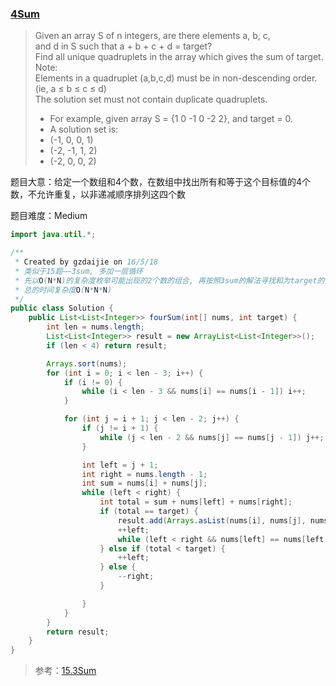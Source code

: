 ### [4Sum](https://leetcode.com/problems/4sum/)

> Given an array S of n integers, are there elements a, b, c,  <br/>
> and d in S such that a + b + c + d = target? <br/>
> Find all unique quadruplets in the array which gives the sum of target.<br/>
> Note:<br/>
> Elements in a quadruplet (a,b,c,d) must be in non-descending order. (ie, a ≤ b ≤ c ≤ d)<br/>
> The solution set must not contain duplicate quadruplets.<br/>
> * For example, given array S = {1 0 -1 0 -2 2}, and target = 0.<br/>
> * A solution set is:<br/>
> * (-1,  0, 0, 1)<br/>
> * (-2, -1, 1, 2)<br/>
> * (-2,  0, 0, 2)

题目大意：给定一个数组和4个数，在数组中找出所有和等于这个目标值的4个数，不允许重复，以非递减顺序排列这四个数

题目难度：Medium

```java
import java.util.*;

/**
 * Created by gzdaijie on 16/5/18
 * 类似于15题——3sum, 多加一层循环
 * 先以O(N*N)的复杂度枚举可能出现的2个数的组合, 再按照3sum的解法寻找和为target的另外2个数
 * 总的时间复杂度O(N*N*N)
 */
public class Solution {
    public List<List<Integer>> fourSum(int[] nums, int target) {
        int len = nums.length;
        List<List<Integer>> result = new ArrayList<List<Integer>>();
        if (len < 4) return result;

        Arrays.sort(nums);
        for (int i = 0; i < len - 3; i++) {
            if (i != 0) {
                while (i < len - 3 && nums[i] == nums[i - 1]) i++;
            }

            for (int j = i + 1; j < len - 2; j++) {
                if (j != i + 1) {
                    while (j < len - 2 && nums[j] == nums[j - 1]) j++;
                }

                int left = j + 1;
                int right = nums.length - 1;
                int sum = nums[i] + nums[j];
                while (left < right) {
                    int total = sum + nums[left] + nums[right];
                    if (total == target) {
                        result.add(Arrays.asList(nums[i], nums[j], nums[left], nums[right]));
                        ++left;
                        while (left < right && nums[left] == nums[left - 1]) ++left;
                    } else if (total < target) {
                        ++left;
                    } else {
                        --right;
                    }

                }
            }
        }
        return result;
    }
}
```

> 参考：[15.3Sum](./15.3Sum.md)